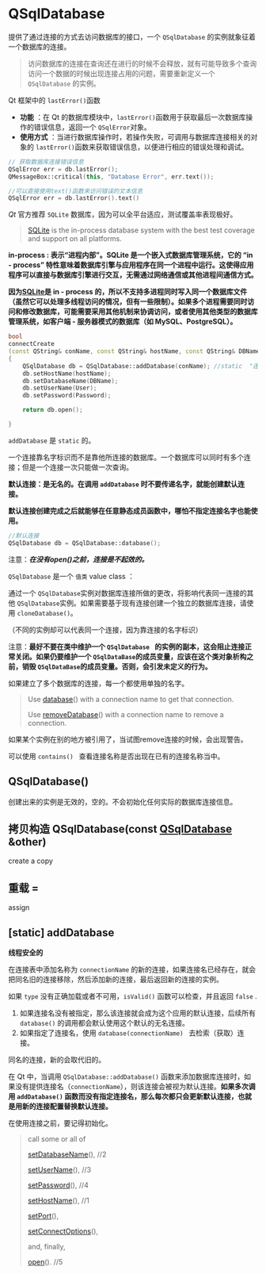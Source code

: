 # QSqlDatabase 

提供了通过连接的方式去访问数据库的接口，一个 `QSqlDatabase` 的实例就象征着一个数据库的连接。

> 访问数据库的连接在查询还在进行的时候不会释放，就有可能导致多个查询访问一个数据的时候出现连接占用的问题，需要重新定义一个 `QSqlDatabase` 的实例。

Qt 框架中的 `lastError()`函数

* **功能** ：在 Qt 的数据库模块中，`lastError()`函数用于获取最后一次数据库操作的错误信息，返回一个 `QSqlError`对象。
* **使用方式** ：当进行数据库操作时，若操作失败，可调用与数据库连接相关的对象的 `lastError()`函数来获取错误信息，以便进行相应的错误处理和调试。

```cpp
// 获取数据库连接错误信息
QSqlError err = db.lastError();
QMessageBox::critical(this, "Database Error", err.text());

//可以直接使用text()函数来访问错误的文本信息
QSqlError err = db.lastError().text()
```

*Qt* 官方推荐 `SQLite` 数据库，因为可以全平台适应，测试覆盖率表现极好。

> [SQLite](qtsql-attribution-sqlite.html#sqlite) is the in-process database system with the best test coverage and support on all platforms.

**in-process : 表示“进程内部”。SQLite 是一个嵌入式数据库管理系统，它的 “in - process” 特性意味着数据库引擎与应用程序在同一个进程中运行。这使得应用程序可以直接与数据库引擎进行交互，无需通过网络通信或其他进程间通信方式。**

**因为[SQLite](qtsql-attribution-sqlite.html#sqlite)是 in - process 的，所以不支持多进程同时写入同一个数据库文件（虽然它可以处理多线程访问的情况，但有一些限制）。如果多个进程需要同时访问和修改数据库，可能需要采用其他机制来协调访问，或者使用其他类型的数据库管理系统，如客户端 - 服务器模式的数据库（如 MySQL、PostgreSQL）。**

```cpp
bool 
connectCreate
(const QString& conName, const QString& hostName, const QString& DBName, const QString& User, const QString& Password )
{
	QSqlDatabase db = QSqlDatabase::addDatabase(conName); //static  "连接名
	db.setHostName(hostName);
	db.setDatabaseName(DBName);
	db.setUserName(User);
	db.setPassword(Password);

	return db.open();

}
```

`addDatabase` 是 `static` 的。

一个连接靠名字标识而不是靠他所连接的数据库。一个数据库可以同时有多个连接；但是一个连接一次只能做一次查询。

**默认连接：是无名的。在调用 `addDatabase` 时不要传递名字，就能创建默认连接。**

**默认连接创建完成之后就能够在任意静态成员函数中，哪怕不指定连接名字也能使用。**

```cpp
//默认连接 
QSqlDatabase db = QSqlDatabase::database();
```

注意：***在没有open()之前，连接是不起效的。***

`QSqlDatabase` 是一个 `值类` value class ：

通过一个 `QSqlDatabase`实例对数据库连接所做的更改，将影响代表同一连接的其他 `QSqlDatabase`实例。如果需要基于现有连接创建一个独立的数据库连接，请使用 `cloneDatabase()`。

（不同的实例却可以代表同一个连接，因为靠连接的名字标识）

注意：**最好不要在类中维护一个 `QSqlDatabase ` 的实例的副本，这会阻止连接正常关闭。如果仍要维护一个 `QSqlDataBase`的成员变量，应该在这个类对象析构之前，销毁 `QSqlDataBase`的成员变量。否则，会引发未定义的行为。**

如果建立了多个数据库的连接，每一个都使用单独的名字。

> Use [database](qsqldatabase.html#database)() with a connection name to get that connection. 
>
> Use [removeDatabase](qsqldatabase.html#removeDatabase)() with a connection name to remove a connection.

如果某个实例在别的地方被引用了，当试图remove连接的时候，会出现警告。

可以使用 `contains() ` 查看连接名称是否出现在已有的连接名称当中。

## QSqlDatabase()

创建出来的实例是无效的，空的。不会初始化任何实际的数据库连接信息。

## 拷贝构造 QSqlDatabase(const [QSqlDatabase](qsqldatabase.html#QSqlDatabase) &other)

create a copy

## 重载 = 

assign

## [static] addDatabase

**线程安全的**

在连接表中添加名称为 `connectionName` 的新的连接，如果连接名已经存在，就会把同名旧的连接移除，然后添加新的连接，最后返回新的连接的实例。

如果 `type` 没有正确加载或者不可用，`isValid()` 函数可以检查，并且返回 `false` .

1. 如果连接名没有被指定，那么该连接就会成为这个应用的默认连接，后续所有 `database()` 的调用都会默认使用这个默认的无名连接。
2. 如果指定了连接名，使用 `database(connectionName) ` 去检索（获取）连接。

同名的连接，新的会取代旧的。

在 Qt 中，当调用 `QSqlDatabase::addDatabase()` 函数来添加数据库连接时，如果没有提供连接名（`connectionName`），则该连接会被视为默认连接。**如果多次调用 `addDatabase()` 函数而没有指定连接名，那么每次都只会更新默认连接，也就是用新的连接配置替换默认连接。**

在使用连接之前，要记得初始化。

> call some or all of 
>
> [setDatabaseName](qsqldatabase.html#setDatabaseName)(),  //2
>
> [setUserName](qsqldatabase.html#setUserName)(),  //3
>
> [setPassword](qsqldatabase.html#setPassword)(),  //4
>
> [setHostName](qsqldatabase.html#setHostName)(),   //1
>
> [setPort](qsqldatabase.html#setPort)(), 
>
> [setConnectOptions](qsqldatabase.html#setConnectOptions)(), 
>
> and, finally,
>
> [open](qsqldatabase.html#open)().  //5
